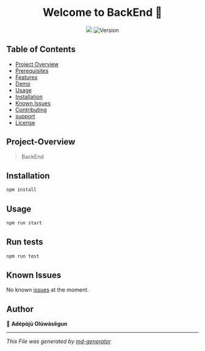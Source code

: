 <h1 align="center">Welcome to BackEnd  👋</h1>

<p align="center">
  <a href="https://codeclimate.com/github/Oluwasegun-AA/BackEnd/maintainability"><img src="https://api.codeclimate.com/v1/badges/971406d82765f8f4da1d/maintainability" /></a>
  <img alt="Version" src="https://img.shields.io/badge/version-1.0.0-blue.svg?cacheSeconds=2592000" />
</p>

## Table of Contents
* [Project Overview](#Project-Overview)
* [Prerequisites](#Prerequisites)
* [Features](#Features)
* [Demo](#demo)
* [Usage](#Usage)
* [Installation](#Installation)
* [Known Issues](#Known-issues)
* [Contributing](#contributing)
* [support](#support)
* [License](#License)


## Project-Overview


> BackEnd

## Installation

```sh
npm install
```

## Usage

```sh
npm run start
```

## Run tests

```sh
npm run test
```

## Known Issues
No known [issues]() at the moment.

## Author

👤 **Adépòjù Olúwásêgun**

***
_This File was generated by [md-generator](https://github.com/oluwasegun-AA/md-generator)_
